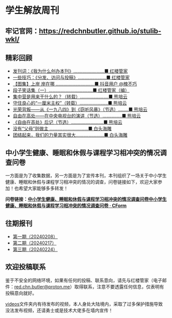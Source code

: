 # 学生解放周刊
## 牢记官网：https://redchnbutler.github.io/stulib-wkl/

## 精彩回顾

- [发刊词：《我为什么创办本刊》........................■ 红楼管家](./archives/20240208/20240208.md#我为什么创办本刊)
- [一些技巧：《分发、访问与投稿》......................■ 红楼管家](./archives/20240208/20240208.md#分发、访问与投稿)
- [【图集】上岸 岸在哪 ..............................■ 抖音用户 @槐不巧](./archives/20240217/20240217.md#图集上岸-岸在哪)
- [段子笑话集（一）..................................■ 红楼管家（编）](./archives/20240217/20240217.md#段子笑话集一)
- [集中营是用来干什么的？（转载）......................■ 熊培云](./archives/20240217/20240217.md#集中营是用来干什么的转载)
- [守住良心的“一厘米主权”（转载）......................■ 熊培云](./archives/20240217/20240217.md#守住良心的一厘米主权转载)
- [光荣背叛——从《一九八四》到《窃听风暴》（节选）........■ 熊培云](./archives/20240217/20240217.md#光荣背叛从一九八四到窃听风暴节选)
- [自由在高处——在中央电视台的演讲（节选）...............■ 熊培云](./archives/20240217/20240217.md#自由在高处在中央电视台的演讲节选)
- [《自由在高处》后记（节选）.........................■ 熊培云](./archives/20240217/20240217.md#自由在高处后记节选)
- [没有“父母”则做主 ..............................■ 白头海雕](./archives/20240224/20240224.md#没有父母则做主)
- [团结起来，我们的力量其实很大......................■ 白头海雕](./archives/20240224/20240224.md#团结起来我们的力量其实很大)

## 中小学生健康、睡眠和休假与课程学习相冲突的情况调查问卷

一方面是为了收集数据，另一方面是为了宣传本刊，本刊组织了一场关于中小学生健康、睡眠和休假与课程学习相冲突的情况的调查，问卷链接如下，欢迎大家参加！也希望大家能够多多转发！

**问卷链接：[中小学生健康、睡眠和休假与课程学习相冲突的情况调查问卷中小学生健康、睡眠和休假与课程学习相冲突的情况调查问卷 · CForm](https://cform.coinlist.co/forms/02870d45-7195-4d90-a2b2-1ec3c1ed15a0)**

## 往期报刊

- [第一期（20240208）](./archives/20240208/20240208.md)
- [第二期（20240217）](./archives/20240217/20240217.md)
- [第三期（20240224）](./archives/20240224/20240224.md)

## 欢迎投稿联系

鉴于不安全的网络环境，如果有任何的投稿、联系意向，请先与红楼管家（电子邮件：[red.chn.butler@proton.me](red.chn.butler@proton.me)）取得联系，注意不要透露任何信息，仅表明有投稿意向就好。

[videos](https://github.com/RedChnButler/stulib-wkl/tree/main/videos)文件夹内有待发布的视频，本人身处大陆境内，采取了过多保护措施导致没法发布视频，还请勇士或是技术大佬多在墙内宣传！
